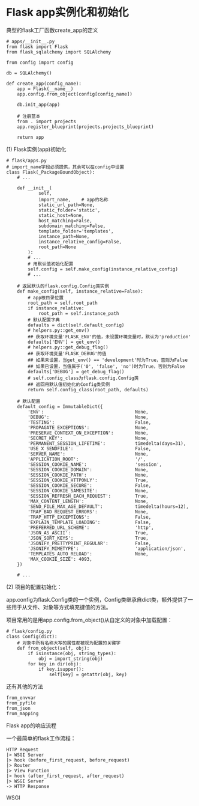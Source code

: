 # Flask app实例化和初始化

典型的flask工厂函数create_app的定义

    # apps/__init__.py
    from flask import Flask
    from flask_sqlalchemy import SQLAlchemy
    
    from config import config
    
    db = SQLAlchemy()
    
    def create_app(config_name):
        app = Flask(__name__)
        app.config.from_object(config[config_name])
    
        db.init_app(app)
    
        # 注册蓝本
        from . import projects
        app.register_blueprint(projects.projects_blueprint)
    
        return app

(1) Flask实例(app)初始化

    # flask/apps.py
    # import_name字段必须提供，其余可以在config中设置
    class Flask(_PackageBoundObject):
        # ...
        
        def __init__(
                self,
                import_name,    # app的名称
                static_url_path=None,
                static_folder='static',
                static_host=None,
                host_matching=False,
                subdomain_matching=False,
                template_folder='templates',
                instance_path=None,
                instance_relative_config=False,
                root_path=None
            ):
            # ...
            # 用默认值初始化配置
            self.config = self.make_config(instance_relative_config)
            # ...
        
        # 返回默认的flask.config.Config类实例
        def make_config(self, instance_relative=False):
            # app根目录位置
            root_path = self.root_path
            if instance_relative:
                root_path = self.instance_path
            # 默认配置字典
            defaults = dict(self.default_config)
            # helpers.py::get_env()
            ## 获取环境变量'FLASK_ENV'的值，未设置环境变量时，默认为'production'
            defaults['ENV'] = get_env()
            # helpers.py::get_debug_flag()
            ## 获取环境变量'FLASK_DEBUG'的值
            ## 如果未设置，当get_env() == 'development'时为True，否则为False
            ## 如果已设置，当值属于('0', 'false', 'no')时为True，否则为False
            defaults['DEBUG'] = get_debug_flag()
            # self.config_class为flask.config.Config类
            ## 返回用默认值初始化的Config类实例
            return self.config_class(root_path, defaults)
        
        # 默认配置
        default_config = ImmutableDict({
            'ENV':                                  None,
            'DEBUG':                                None,
            'TESTING':                              False,
            'PROPAGATE_EXCEPTIONS':                 None,
            'PRESERVE_CONTEXT_ON_EXCEPTION':        None,
            'SECRET_KEY':                           None,
            'PERMANENT_SESSION_LIFETIME':           timedelta(days=31),
            'USE_X_SENDFILE':                       False,
            'SERVER_NAME':                          None,
            'APPLICATION_ROOT':                     '/',
            'SESSION_COOKIE_NAME':                  'session',
            'SESSION_COOKIE_DOMAIN':                None,
            'SESSION_COOKIE_PATH':                  None,
            'SESSION_COOKIE_HTTPONLY':              True,
            'SESSION_COOKIE_SECURE':                False,
            'SESSION_COOKIE_SAMESITE':              None,
            'SESSION_REFRESH_EACH_REQUEST':         True,
            'MAX_CONTENT_LENGTH':                   None,
            'SEND_FILE_MAX_AGE_DEFAULT':            timedelta(hours=12),
            'TRAP_BAD_REQUEST_ERRORS':              None,
            'TRAP_HTTP_EXCEPTIONS':                 False,
            'EXPLAIN_TEMPLATE_LOADING':             False,
            'PREFERRED_URL_SCHEME':                 'http',
            'JSON_AS_ASCII':                        True,
            'JSON_SORT_KEYS':                       True,
            'JSONIFY_PRETTYPRINT_REGULAR':          False,
            'JSONIFY_MIMETYPE':                     'application/json',
            'TEMPLATES_AUTO_RELOAD':                None,
            'MAX_COOKIE_SIZE': 4093,
        })
        
        # ...

(2) 项目的配置初始化：

app.config为flask.Config类的一个实例，Config类继承自dict类，额外提供了一些用于从文件、对象等方式填充键值的方法。

项目常用的是用app.config.from_object()从自定义的对象中加载配置：

    # flask/config.py
    class Config(dict):
        # 对象中所有名称大写的属性都被视为配置的关键字
        def from_object(self, obj):
            if isinstance(obj, string_types):
                obj = import_string(obj)
            for key in dir(obj):
                if key.isupper():
                    self[key] = getattr(obj, key)
        

还有其他的方法

    from_envvar
    from_pyfile
    from_json
    from_mapping

Flask  app的响应流程



一个最简单的flask工作流程：

    HTTP Request
    |> WSGI Server
    |> hook (before_first_request, before_request)
    |> Router
    |> View Function
    |> hook (after_first_request, after_request)
    |> WSGI Server
    -> HTTP Response

WSGI




